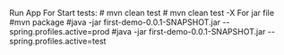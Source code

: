Run App
For Start tests: 
      # mvn clean test
      # mvn clean test -X
For jar file 
      #mvn package
      #java -jar first-demo-0.0.1-SNAPSHOT.jar --spring.profiles.active=prod
      #java -jar first-demo-0.0.1-SNAPSHOT.jar --spring.profiles.active=test